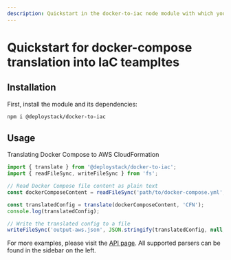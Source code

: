 ```yaml
---
description: Quickstart in the docker-to-iac node module with which you can translate docker-compose into infrastructure as code templates
---
```


# Quickstart for docker-compose translation into IaC teampltes

## Installation

First, install the module and its dependencies:

```bash
npm i @deploystack/docker-to-iac
```

## Usage

Translating Docker Compose to AWS CloudFormation

```javascript
import { translate } from '@deploystack/docker-to-iac';
import { readFileSync, writeFileSync } from 'fs';

// Read Docker Compose file content as plain text
const dockerComposeContent = readFileSync('path/to/docker-compose.yml', 'utf8');

const translatedConfig = translate(dockerComposeContent, 'CFN');
console.log(translatedConfig);

// Write the translated config to a file
writeFileSync('output-aws.json', JSON.stringify(translatedConfig, null, 2));
```

For more examples, please visit the [API page](/modules/docker-to-iac/api.md). All supported parsers can be found in the sidebar on the left.
